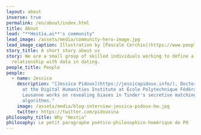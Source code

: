 ```yaml
---
layout: about
inverse: true
permalink: /en/about/index.html
title: About
lead: "**Hestia.ai**'s community"
lead_image: /assets/media/community-hero-image.jpg
lead_image_caption: Illustration by [Pascale Cerchio](https://www.peoplerise.net/wp-content/uploads/2020/07/ale-cerchio.png)
story_title: A short story about us
story: We are a small group of skilled individuals working to define a new
  relationship with data in dating.
people_title: People
people:
  - name: Jessica
    description: "[Jessica Pidoux](https://jessicapidoux.info/), Doctoral Researcher
      at the Digital Humanities Institute at École Polytechnique Fédérale de
      Lausanne works on revealing biases in Tinder's secretive matching
      algorithms."
    image: /assets/media/blog-interview-jessica-pidoux-bw.jpg
    twitter: https://twitter.com/pidouxina
philosophy_title: Why "Hestia"
philosophy: Le petit paragraphe poético-philosophico-homérique de PO
---
```

